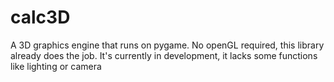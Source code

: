 # calc3D
A 3D graphics engine that  runs on pygame. No openGL required, this library already does the job. It's currently in development, it lacks some functions like lighting or camera 
